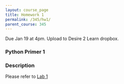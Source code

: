 ```yaml
---
layout: course_page
title: Homework 1
permalink: /345/hw1/
parent_course: 345
---
```


Due Jan 19 at 4pm. Upload to Desire 2 Learn dropbox.

### Python Primer 1


### Description

Please refer to [Lab 1](/345/lab1)
